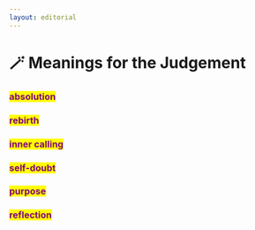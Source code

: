 ```yaml
---
layout: editorial
---
```


# 🪄 Meanings for the Judgement

### <mark style="color:purple;">absolution</mark>&#x20;

### <mark style="color:purple;">rebirth</mark>&#x20;

### <mark style="color:purple;">inner calling</mark>&#x20;

### <mark style="color:purple;">self-doubt</mark>&#x20;

### <mark style="color:purple;">purpose</mark>&#x20;

### <mark style="color:purple;">reflection</mark>
